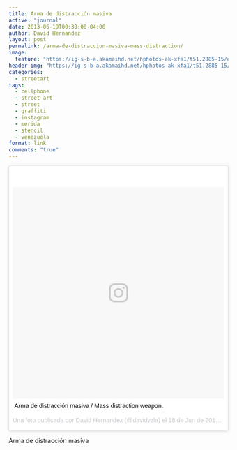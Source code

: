 ```yaml
---
title: Arma de distracción masiva
active: "journal"
date: 2013-06-19T00:30:00-04:00
author: David Hernandez
layout: post
permalink: /arma-de-distraccion-masiva-mass-distraction/
image:
  feature: "https://ig-s-b-a.akamaihd.net/hphotos-ak-xfa1/t51.2885-15/e15/11252100_1446979212279889_1851290466_n.jpg"
header-img: "https://ig-s-b-a.akamaihd.net/hphotos-ak-xfa1/t51.2885-15/e15/11252100_1446979212279889_1851290466_n.jpg"
categories:
  - streetart
tags:
  - cellphone
  - street art
  - street
  - graffiti
  - instagram
  - merida
  - stencil
  - venezuela
format: link
comments: "true"
---
```


<blockquote class="instagram-media" data-instgrm-captioned data-instgrm-version="7" style=" background:#FFF; border:0; border-radius:3px; box-shadow:0 0 1px 0 rgba(0,0,0,0.5),0 1px 10px 0 rgba(0,0,0,0.15); margin: 1px; max-width:658px; padding:0; width:99.375%; width:-webkit-calc(100% - 2px); width:calc(100% - 2px);"><div style="padding:8px;"> <div style=" background:#F8F8F8; line-height:0; margin-top:40px; padding:50% 0; text-align:center; width:100%;"> <div style=" background:url(data:image/png;base64,iVBORw0KGgoAAAANSUhEUgAAACwAAAAsCAMAAAApWqozAAAABGdBTUEAALGPC/xhBQAAAAFzUkdCAK7OHOkAAAAMUExURczMzPf399fX1+bm5mzY9AMAAADiSURBVDjLvZXbEsMgCES5/P8/t9FuRVCRmU73JWlzosgSIIZURCjo/ad+EQJJB4Hv8BFt+IDpQoCx1wjOSBFhh2XssxEIYn3ulI/6MNReE07UIWJEv8UEOWDS88LY97kqyTliJKKtuYBbruAyVh5wOHiXmpi5we58Ek028czwyuQdLKPG1Bkb4NnM+VeAnfHqn1k4+GPT6uGQcvu2h2OVuIf/gWUFyy8OWEpdyZSa3aVCqpVoVvzZZ2VTnn2wU8qzVjDDetO90GSy9mVLqtgYSy231MxrY6I2gGqjrTY0L8fxCxfCBbhWrsYYAAAAAElFTkSuQmCC); display:block; height:44px; margin:0 auto -44px; position:relative; top:-22px; width:44px;"></div></div> <p style=" margin:8px 0 0 0; padding:0 4px;"> <a href="https://www.instagram.com/p/auGpV3QTyU/" style=" color:#000; font-family:Arial,sans-serif; font-size:14px; font-style:normal; font-weight:normal; line-height:17px; text-decoration:none; word-wrap:break-word;" target="_blank">Arma de distracción masiva / Mass distraction weapon.</a></p> <p style=" color:#c9c8cd; font-family:Arial,sans-serif; font-size:14px; line-height:17px; margin-bottom:0; margin-top:8px; overflow:hidden; padding:8px 0 7px; text-align:center; text-overflow:ellipsis; white-space:nowrap;">Una foto publicada por David Hernandez (@davidvzla) el <time style=" font-family:Arial,sans-serif; font-size:14px; line-height:17px;" datetime="2013-06-19T00:26:24+00:00">18 de Jun de 2013 a la(s) 5:26 PDT</time></p></div></blockquote>
<script async defer src="//platform.instagram.com/en_US/embeds.js"></script>

Arma de distracción masiva

